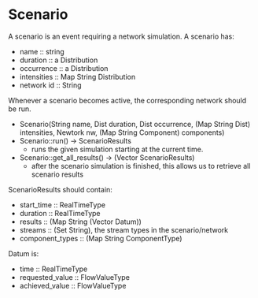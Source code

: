 # Scenario

A scenario is an event requiring a network simulation.
A scenario has:

- name :: string
- duration :: a Distribution
- occurrence :: a Distribution
- intensities :: Map String Distribution
- network id :: String

Whenever a scenario becomes active, the corresponding network should be run.

- Scenario(String name, Dist duration, Dist occurrence,
           (Map String Dist) intensities, Newtork nw,
           (Map String Component) components)
- Scenario::run() -> ScenarioResults
  - runs the given simulation starting at the current time.
- Scenario::get\_all\_results() -> (Vector ScenarioResults)
  - after the scenario simulation is finished, this allows us to retrieve all
    scenario results

ScenarioResults should contain:

- start\_time :: RealTimeType
- duration :: RealTimeType
- results :: (Map String (Vector Datum))
- streams :: (Set String), the stream types in the scenario/network
- component\_types :: (Map String ComponentType)

Datum is:

- time :: RealTimeType
- requested\_value :: FlowValueType
- achieved\_value :: FlowValueType
